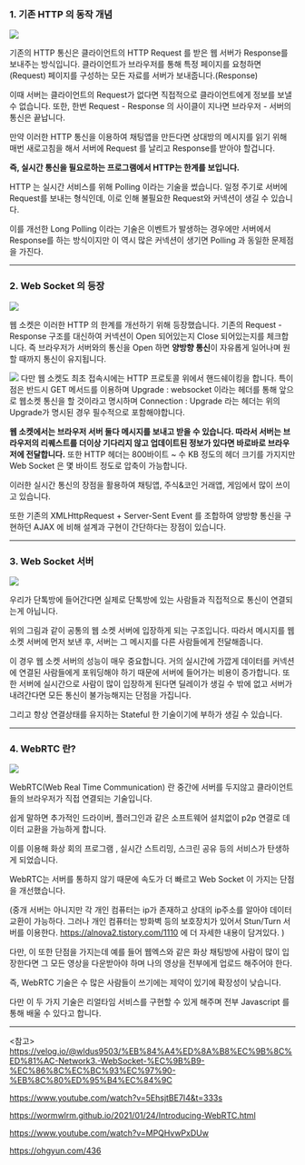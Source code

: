 ### 1. 기존 HTTP 의 동작 개념
![](https://images.velog.io/images/alstjdwo1601/post/6ab32629-e0d6-4d53-80a7-65f94f8d164f/image.png)

기존의 HTTP 통신은 클라이언트의 HTTP Request 를 받은 웹 서버가 Response를 보내주는 방식입니다. 클라이언트가 브라우저를 통해 특정 페이지를 요청하면(Request) 페이지를 구성하는 모든 자료를 서버가 보내줍니다.(Response)

이때 서버는 클라이언트의 Request가 없다면 직접적으로 클라이언트에게 정보를 보낼 수 없습니다.
또한, 한번 Request - Response 의 사이클이 지나면 브라우저 - 서버의 통신은 끝납니다.

만약 이러한 HTTP 통신을 이용하여 채팅앱을 만든다면 상대방의 메시지를 읽기 위해 매번 새로고침을 해서 서버에 Request 를 날리고 Response를 받아야 할겁니다. 

**즉, 실시간 통신을 필요로하는 프로그램에서 HTTP는 한계를 보입니다.**

HTTP 는 실시간 서비스를 위해 Polling 이라는 기술을 썼습니다. 일정 주기로 서버에 Request를 보내는 형식인데, 이로 인해 불필요한 Request와 커넥션이 생길 수 있습니다.

이를 개선한 Long Polling 이라는 기술은 이벤트가 발생하는 경우에만 서버에서 Response를 하는 방식이지만 이 역시 많은 커넥션이 생기면 Polling 과 동일한 문제점을 가진다.

-----------------------


### 2. Web Socket 의 등장
![](https://images.velog.io/images/alstjdwo1601/post/a0bf8186-e626-48c0-97eb-555892b76de6/image.png)

웹 소켓은 이러한 HTTP 의 한계를 개선하기 위해 등장했습니다. 기존의 Request - Response 구조를 대신하여 커넥션이 Open 되어있는지 Close 되어있는지를 체크합니다.
즉 브라우저가 서버와의 통신을 Open 하면 **양방향 통신**이 자유롭게 일어나며 원할 때까지 통신이 유지됩니다.

 
![](https://images.velog.io/images/alstjdwo1601/post/aa2ad8a7-94d4-4dac-bd91-7413500dcae0/image.png)
다만 웹 소켓도 최초 접속시에는 HTTP 프로토콜 위에서 핸드쉐이킹을 합니다.
특이점은 반드시 GET 메서드를 이용하며
Upgrade : websocket 이라는 헤더를 통해 앞으로 웹소켓 통신을 할 것이라고 명시하며
Connection : Upgrade 라는 헤더는 위의 Upgrade가 명시된 경우 필수적으로 포함해야합니다.

**웹 소켓에서는 브라우저 서버 둘다 메시지를 보내고 받을 수 있습니다. 따라서 서버는 브라우저의 리퀘스트를 더이상 기다리지 않고 업데이트된 정보가 있다면 바로바로 브라우저에 전달합니다.**
또한 HTTP 헤더는 800바이트 ~ 수 KB 정도의 헤더 크기를 가지지만 Web Socket 은 몇 바이트 정도로 압축이 가능합니다.

이러한 실시간 통신의 장점을 활용하여 채팅앱, 주식&코인 거래앱, 게임에서 많이 쓰이고 있습니다.

또한 기존의 XMLHttpRequest + Server-Sent Event 를 조합하여 양방향 통신을 구현하던 AJAX 에 비해 설계과 구현이 간단하다는 장점이 있습니다.

 
 ---------------------------

### 3. Web Socket 서버

![](https://images.velog.io/images/alstjdwo1601/post/ae5ff333-b757-48f8-9a4c-33147cfda3e7/image.png)

우리가 단톡방에 들어간다면 실제로 단톡방에 있는 사람들과 직접적으로 통신이 연결되는게 아닙니다.

위의 그림과 같이 공통의 웹 소켓 서버에 입장하게 되는 구조입니다. 따라서 메시지를 웹 소켓 서버에 먼저 보낸 후, 서버는 그 메시지를 다른 사람들에게 전달해줍니다.

이 경우 웹 소켓 서버의 성능이 매우 중요합니다. 거의 실시간에 가깝게 데이터를 커넥션에 연결된 사람들에게 포워딩해야 하기 때문에 서버에 들어가는 비용이 증가합니다. 또한 서버에 실시간으로 사람이 많이 입장하게 된다면 딜레이가 생길 수 밖에 없고 서버가 내려간다면 모든 통신이 불가능해지는 단점을 가집니다.

그리고 항상 연결상태를 유지하는 Stateful 한 기술이기에 부하가 생길 수 있습니다.

-----------------------------------------

### 4. WebRTC 란?
![](https://images.velog.io/images/alstjdwo1601/post/a171e99c-51d6-41ca-bd5b-40bd90d877bd/image.png)

WebRTC(Web Real Time Communication) 란 중간에 서버를 두지않고 클라이언트들의 브라우저가 직접 연결되는 기술입니다.

쉽게 말하면 추가적인 드라이버, 플러그인과 같은 소프트웨어 설치없이 p2p 연결로 데이터 교환을 가능하게 합니다.

이를 이용해 화상 회의 프로그램 , 실시간 스트리밍, 스크린 공유 등의 서비스가 탄생하게 되었습니다.

WebRTC는 서버를 통하지 않기 때문에 속도가 더 빠르고 Web Socket 이 가지는 단점을 개선했습니다. 

(중개 서버는 아니지만 각 개인 컴퓨터는 ip가 존재하고 상대의 ip주소를 알아야 데이터 교환이 가능하다. 그러나 개인 컴퓨터는 방화벽 등의 보호장치가 있어서 Stun/Turn 서버를 이용한다.
https://alnova2.tistory.com/1110 에 더 자세한 내용이 담겨있다. )

다만, 이 또한 단점을 가지는데 예를 들어 웹엑스와 같은 화상 채팅방에 사람이 많이 입장한다면 그 모든 영상을 다운받아야 하며 나의 영상을 전부에게 업로드 해주어야 한다.

즉, WebRTC 기술은 수 많은 사람들이 쓰기에는 제약이 있기에 확장성이 낮습니다.

다만 이 두 가지 기술은 리얼타임 서비스를 구현할 수 있게 해주며 전부 Javascript 를 통해 배울 수 있다고 합니다.


--------------------------------------------------------
<참고>
https://velog.io/@wldus9503/%EB%84%A4%ED%8A%B8%EC%9B%8C%ED%81%AC-Network3.-WebSocket-%EC%9B%B9-%EC%86%8C%EC%BC%93%EC%97%90-%EB%8C%80%ED%95%B4%EC%84%9C

https://www.youtube.com/watch?v=5EhsjtBE7I4&t=333s

https://wormwlrm.github.io/2021/01/24/Introducing-WebRTC.html

https://www.youtube.com/watch?v=MPQHvwPxDUw

https://ohgyun.com/436
